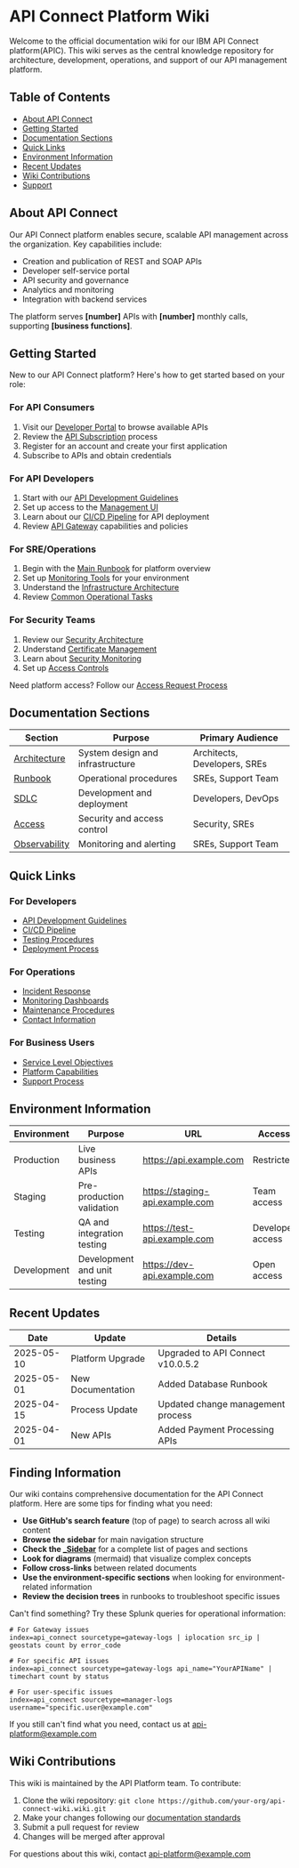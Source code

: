 # API Connect Platform Wiki

Welcome to the official documentation wiki for our IBM API Connect platform(APIC). This wiki serves as the central knowledge repository for architecture, development, operations, and support of our API management platform.

## Table of Contents
- [About API Connect](#about-api-connect)
- [Getting Started](#getting-started)
- [Documentation Sections](#documentation-sections)
- [Quick Links](#quick-links)
- [Environment Information](#environment-information)
- [Recent Updates](#recent-updates)
- [Wiki Contributions](#wiki-contributions)
- [Support](#support)

## About API Connect

Our API Connect platform enables secure, scalable API management across the organization. Key capabilities include:

- Creation and publication of REST and SOAP APIs
- Developer self-service portal
- API security and governance
- Analytics and monitoring
- Integration with backend services

The platform serves **[number]** APIs with **[number]** monthly calls, supporting **[business functions]**.

## Getting Started

New to our API Connect platform? Here's how to get started based on your role:

### For API Consumers
1. Visit our [Developer Portal](https://api.example.com) to browse available APIs
2. Review the [API Subscription](Developer-Portal-Runbook#api-subscription-issues) process
3. Register for an account and create your first application
4. Subscribe to APIs and obtain credentials

### For API Developers
1. Start with our [API Development Guidelines](SDLC#api-development-guidelines)
2. Set up access to the [Management UI](Management-Runbook#authentication-issues)
3. Learn about our [CI/CD Pipeline](SDLC#cicd-pipeline) for API deployment
4. Review [API Gateway](Gateway-Runbook) capabilities and policies

### For SRE/Operations
1. Begin with the [Main Runbook](Main-Runbook) for platform overview
2. Set up [Monitoring Tools](Observability#monitoring-tools) for your environment
3. Understand the [Infrastructure Architecture](Architecture#physical-architecture)
4. Review [Common Operational Tasks](Operations-Runbook#common-operational-tasks)

### For Security Teams
1. Review our [Security Architecture](Access#security-architecture)
2. Understand [Certificate Management](Maintenance-Runbook#certificate-management)
3. Learn about [Security Monitoring](Observability#security-alerting)
4. Set up [Access Controls](Access#access-management-principles)

Need platform access? Follow our [Access Request Process](Access#access-request-forms)

## Documentation Sections

| Section | Purpose | Primary Audience |
|---------|---------|-----------------|
| [Architecture](Architecture) | System design and infrastructure | Architects, Developers, SREs |
| [Runbook](Main-Runbook) | Operational procedures | SREs, Support Team |
| [SDLC](SDLC) | Development and deployment | Developers, DevOps |
| [Access](Access) | Security and access control | Security, SREs |
| [Observability](Observability) | Monitoring and alerting | SREs, Support Team |

## Quick Links

### For Developers
- [API Development Guidelines](SDLC#api-development-guidelines)
- [CI/CD Pipeline](SDLC#cicd-pipeline)
- [Testing Procedures](SDLC#testing-procedures)
- [Deployment Process](SDLC#deployment-process)

### For Operations
- [Incident Response](Runbook#incident-management)
- [Monitoring Dashboards](Observability#dashboards)
- [Maintenance Procedures](Runbook#maintenance-tasks)
- [Contact Information](Runbook#contact-details)

### For Business Users
- [Service Level Objectives](Runbook#system-overview)
- [Platform Capabilities](Architecture#logical-architecture)
- [Support Process](Runbook#contact-details)

## Environment Information

| Environment | Purpose | URL | Access |
|-------------|---------|-----|--------|
| Production | Live business APIs | https://api.example.com | Restricted |
| Staging | Pre-production validation | https://staging-api.example.com | Team access |
| Testing | QA and integration testing | https://test-api.example.com | Developer access |
| Development | Development and unit testing | https://dev-api.example.com | Open access |

## Recent Updates

| Date | Update | Details |
|------|--------|---------|
| 2025-05-10 | Platform Upgrade | Upgraded to API Connect v10.0.5.2 |
| 2025-05-01 | New Documentation | Added Database Runbook |
| 2025-04-15 | Process Update | Updated change management process |
| 2025-04-01 | New APIs | Added Payment Processing APIs |

## Finding Information

Our wiki contains comprehensive documentation for the API Connect platform. Here are some tips for finding what you need:

- **Use GitHub's search feature** (top of page) to search across all wiki content
- **Browse the sidebar** for main navigation structure
- **Check the [_Sidebar](_Sidebar)** for a complete list of pages and sections
- **Look for diagrams** (mermaid) that visualize complex concepts
- **Follow cross-links** between related documents
- **Use the environment-specific sections** when looking for environment-related information
- **Review the decision trees** in runbooks to troubleshoot specific issues

Can't find something? Try these Splunk queries for operational information:
```
# For Gateway issues
index=api_connect sourcetype=gateway-logs | iplocation src_ip | geostats count by error_code

# For specific API issues
index=api_connect sourcetype=gateway-logs api_name="YourAPIName" | timechart count by status

# For user-specific issues
index=api_connect sourcetype=manager-logs username="specific.user@example.com"
```

If you still can't find what you need, contact us at api-platform@example.com

## Wiki Contributions

This wiki is maintained by the API Platform team. To contribute:

1. Clone the wiki repository: `git clone https://github.com/your-org/api-connect-wiki.wiki.git`
2. Make your changes following our [documentation standards](SDLC#documentation-standards)
3. Submit a pull request for review
4. Changes will be merged after approval

For questions about this wiki, contact api-platform@example.com
